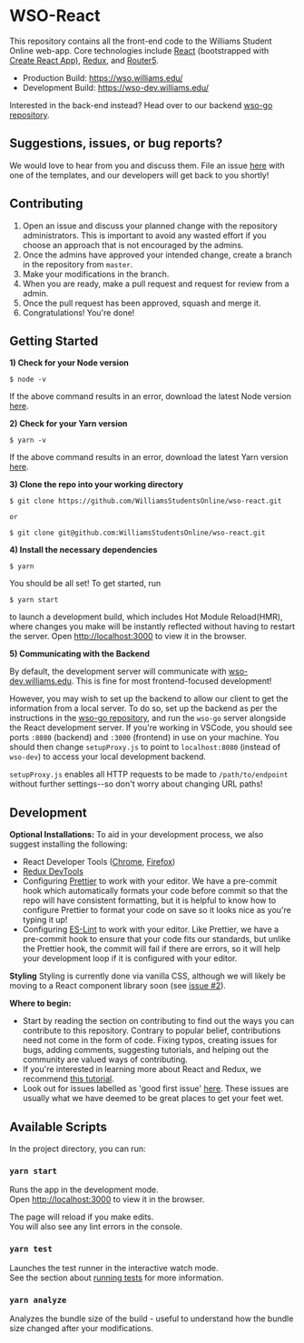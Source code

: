 # WSO-React

This repository contains all the front-end code to the Williams Student Online web-app. Core technologies include [React](https://reactjs.org/) (bootstrapped with [Create React App)](https://github.com/facebook/create-react-app), [Redux](https://redux.js.org/basics/usage-with-react), and [Router5](https://router5.js.org/).

- Production Build: https://wso.williams.edu/
- Development Build: https://wso-dev.williams.edu/

Interested in the back-end instead? Head over to our backend [wso-go repository](https://github.com/WilliamsStudentsOnline/wso-go/).

## Suggestions, issues, or bug reports?

We would love to hear from you and discuss them. File an issue [here](https://github.com/WilliamsStudentsOnline/wso-react/issues/new) with one of the templates, and our developers will get back to you shortly!

## Contributing

1. Open an issue and discuss your planned change with the repository administrators. This is important to avoid any wasted effort if you choose an approach that is not encouraged by the admins.
1. Once the admins have approved your intended change, create a branch in the repository from `master`.
1. Make your modifications in the branch.
1. When you are ready, make a pull request and request for review from a admin.
1. Once the pull request has been approved, squash and merge it.
1. Congratulations! You're done!

## Getting Started

**1) Check for your Node version**

```
$ node -v
```

If the above command results in an error, download the latest Node version [here](https://nodejs.org/en/).

**2) Check for your Yarn version**

```
$ yarn -v
```

If the above command results in an error, download the latest Yarn version [here](https://yarnpkg.com/en/).

**3) Clone the repo into your working directory**

```
$ git clone https://github.com/WilliamsStudentsOnline/wso-react.git

or

$ git clone git@github.com:WilliamsStudentsOnline/wso-react.git
```

**4) Install the necessary dependencies**

```
$ yarn
```

You should be all set! To get started, run

```
$ yarn start
```

to launch a development build, which includes Hot Module Reload(HMR), where changes you make will be instantly reflected without having to restart the server. Open [http://localhost:3000](http://localhost:3000) to view it in the browser.

**5) Communicating with the Backend**

By default, the development server will communicate with [wso-dev.williams.edu](wso-dev.wso.williams.edu). This is fine for most frontend-focused development!

However, you may wish to set up the backend to allow our client to get the information from a local server. To do so, set up the backend as per the instructions in the [wso-go repository](https://github.com/WilliamsStudentsOnline/wso-go/), and run the `wso-go` server alongside the React development server. If you're working in VSCode, you should see ports `:8080` (backend) and `:3000` (frontend) in use on your machine. You should then change `setupProxy.js` to point to `localhost:8080` (instead of `wso-dev`) to access your local development backend.

`setupProxy.js` enables all HTTP requests to be made to `/path/to/endpoint` without further settings--so don't worry about changing URL paths!

## Development

**Optional Installations:**
To aid in your development process, we also suggest installing the following:

- React Developer Tools ([Chrome](https://chrome.google.com/webstore/detail/react-developer-tools/fmkadmapgofadopljbjfkapdkoienihi), [Firefox](https://addons.mozilla.org/firefox/addon/react-devtools/))
- [Redux DevTools](http://extension.remotedev.io/#installation)
- Configuring [Prettier](https://prettier.io/) to work with your editor. We have a pre-commit hook which automatically formats your code before commit so that the repo will have consistent formatting, but it is helpful to know how to configure Prettier to format your code on save so it looks nice as you're typing it up!
- Configuring [ES-Lint](https://eslint.org/) to work with your editor. Like Prettier, we have a pre-commit hook to ensure that your code fits our standards, but unlike the Prettier hook, the commit will fail if there are errors, so it will help your development loop if it is configured with your editor.

**Styling**
Styling is currently done via vanilla CSS, although we will likely be moving to a React component library soon (see [issue #2](https://github.com/WilliamsStudentsOnline/wso-react/issues/2)).

**Where to begin:**

- Start by reading the section on contributing to find out the ways you can contribute to this repository. Contrary to popular belief, contributions need not come in the form of code. Fixing typos, creating issues for bugs, adding comments, suggesting tutorials, and helping out the community are valued ways of contributing.
- If you're interested in learning more about React and Redux, we recommend [this tutorial](https://www.robinwieruch.de/react-redux-tutorial/#react-redux-and-x-tutorial).
- Look out for issues labelled as 'good first issue' [here](https://github.com/WilliamsStudentsOnline/wso-react/labels/good%20first%20issue). These issues are usually what we have deemed to be great places to get your feet wet.

## Available Scripts

In the project directory, you can run:

### `yarn start`

Runs the app in the development mode.<br>
Open [http://localhost:3000](http://localhost:3000) to view it in the browser.

The page will reload if you make edits.<br>
You will also see any lint errors in the console.

### `yarn test`

Launches the test runner in the interactive watch mode.<br>
See the section about [running tests](https://facebook.github.io/create-react-app/docs/running-tests) for more information.

### `yarn analyze`

Analyzes the bundle size of the build - useful to understand how the bundle size changed after
your modifications.
